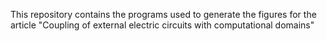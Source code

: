 This repository contains the programs used to generate the figures for 
the article "Coupling of external electric circuits with computational 
domains"

